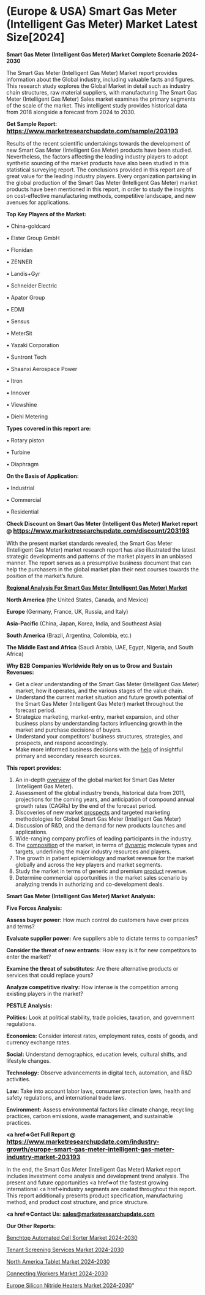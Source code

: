 # (Europe & USA) Smart Gas Meter (Intelligent Gas Meter) Market Latest Size[2024]

<strong>Smart Gas Meter (Intelligent Gas Meter) Market Complete Scenario 2024-2030</strong>

The Smart Gas Meter (Intelligent Gas Meter) Market report provides information about the Global industry, including valuable facts and figures. This research study explores the Global Market in detail such as industry chain structures, raw material suppliers, with manufacturing The Smart Gas Meter (Intelligent Gas Meter) Sales market examines the primary segments of the scale of the market. This intelligent study provides historical data from 2018 alongside a forecast from 2024 to 2030.

<strong>Get Sample Report: <a href=https://www.marketresearchupdate.com/sample/203193><font size=3 color=#0000ff>https://www.marketresearchupdate.com/sample/203193</font></a></strong>

Results of the recent scientific undertakings towards the development of new Smart Gas Meter (Intelligent Gas Meter) products have been studied. Nevertheless, the factors affecting the leading industry players to adopt synthetic sourcing of the market products have also been studied in this statistical surveying report. The conclusions provided in this report are of great value for the leading industry players. Every organization partaking in the global production of the Smart Gas Meter (Intelligent Gas Meter) market products have been mentioned in this report, in order to study the insights on cost-effective manufacturing methods, competitive landscape, and new avenues for applications.

<strong>Top Key Players of the Market:</strong>

• China-goldcard

• Elster Group GmbH

• Flonidan

• ZENNER

• Landis+Gyr

• Schneider Electric

• Apator Group

• EDMI

• Sensus

• MeterSit

• Yazaki Corporation

• Suntront Tech

• Shaanxi Aerospace Power

• Itron

• Innover

• Viewshine

• Diehl Metering

<strong>Types covered in this report are: </strong>

• Rotary piston

• Turbine

• Diaphragm

<strong>On the Basis of Application:</strong>

• Industrial

• Commercial

• Residential

<strong>Check Discount on Smart Gas Meter (Intelligent Gas Meter) Market report @ <a href=https://www.marketresearchupdate.com/discount/203193><font size=3 color=#0000ff>https://www.marketresearchupdate.com/discount/203193</font></a></strong>

With the present market standards revealed, the Smart Gas Meter (Intelligent Gas Meter) market research report has also illustrated the latest strategic developments and patterns of the market players in an unbiased manner. The report serves as a presumptive business document that can help the purchasers in the global market plan their next courses towards the position of the market’s future.

<strong><u><b>Regional Analysis For Smart Gas Meter (Intelligent Gas Meter) Market</b></u></strong>

<strong><b>North America</b></strong> (the United States, Canada, and Mexico)

<strong><b>Europe </b></strong>(Germany, France, UK, Russia, and Italy)

<strong><b>Asia-Pacific</b></strong> (China, Japan, Korea, India, and Southeast Asia)

<strong><b>South America</b></strong> (Brazil, Argentina, Colombia, etc.)

<strong><b>The Middle East and Africa</b></strong> (Saudi Arabia, UAE, Egypt, Nigeria, and South Africa)

<strong>Why B2B Companies Worldwide Rely on us to Grow and Sustain Revenues:</strong>
<ul>
  <li>Get a clear understanding of the Smart Gas Meter (Intelligent Gas Meter) market, how it operates, and the various stages of the value chain.</li>
  <li>Understand the current market situation and future growth potential of the Smart Gas Meter (Intelligent Gas Meter) market throughout the forecast period.</li>
  <li>Strategize marketing, market-entry, market expansion, and other business plans by understanding factors influencing growth in the market and purchase decisions of buyers.</li>
  <li>Understand your competitors’ business structures, strategies, and prospects, and respond accordingly.</li>
  <li>Make more informed business decisions with the <a href=ASDF991299>help</a> of insightful primary and secondary research sources.</li>
</ul>
<strong>This report provides:</strong>
<ol>
  <li>An in-depth <a href=>overview</a> of the global market for Smart Gas Meter (Intelligent Gas Meter).</li>
  <li>Assessment of the global industry trends, historical data from 2011, projections for the coming years, and anticipation of compound annual growth rates (CAGRs) by the end of the forecast period.</li>
  <li>Discoveries of new market <a href=>prospects</a> and targeted marketing methodologies for Global Smart Gas Meter (Intelligent Gas Meter)</li>
  <li>Discussion of R&amp;D, and the demand for new products launches and applications.</li>
  <li>Wide-ranging company profiles of leading participants in the industry.</li>
  <li>The <a href=ASDF881288>composition</a> of the market, in terms of <a href=>dynamic</a> molecule types and targets, underlining the major industry resources and players.</li>
  <li>The growth in patient epidemiology and market revenue for the market globally and across the key players and market segments.</li>
  <li>Study the market in terms of generic and premium <a href=>product</a> revenue.</li>
  <li>Determine commercial opportunities in the market sales scenario by analyzing trends in authorizing and co-development deals.</li>
</ol>

<strong>Smart Gas Meter (Intelligent Gas Meter) Market Analysis:</strong>

<strong>Five Forces Analysis:</strong>

<strong>Assess buyer power:</strong> How much control do customers have over prices and terms?

<strong>Evaluate supplier power:</strong> Are suppliers able to dictate terms to companies?

<strong>Consider the threat of new entrants:</strong> How easy is it for new competitors to enter the market?

<strong>Examine the threat of substitutes:</strong> Are there alternative products or services that could replace yours?

<strong>Analyze competitive rivalry:</strong> How intense is the competition among existing players in the market?

<strong>PESTLE Analysis:</strong>

<strong>Politics:</strong> Look at political stability, trade policies, taxation, and government regulations.

<strong>Economics:</strong> Consider interest rates, employment rates, costs of goods, and currency exchange rates.

<strong>Social:</strong> Understand demographics, education levels, cultural shifts, and lifestyle changes.

<strong>Technology:</strong> Observe advancements in digital tech, automation, and R&D activities.

<strong>Law:</strong> Take into account labor laws, consumer protection laws, health and safety regulations, and international trade laws.

<strong>Environment:</strong> Assess environmental factors like climate change, recycling practices, carbon emissions, waste management, and sustainable practices.

<strong><a href=>Get Full Report</a> @ <a href=https://www.marketresearchupdate.com/industry-growth/europe-smart-gas-meter-intelligent-gas-meter-industry-market-203193><font size=3 color=#0000ff>https://www.marketresearchupdate.com/industry-growth/europe-smart-gas-meter-intelligent-gas-meter-industry-market-203193</font></a></strong>

In the end, the Smart Gas Meter (Intelligent Gas Meter) Market report includes investment come analysis and development trend analysis. The present and future opportunities <a href=>of</a> the fastest growing international <a href=>industry</a> segments are coated throughout this report. This report additionally presents product specification, manufacturing method, and product cost structure, and price structure.

<strong><a href=><strong>Contact Us:</strong></a></strong>
<strong>sales@marketresearchupdate.com</strong>

<strong>Our Other Reports:</strong>

<a href=https://www.linkedin.com/pulse/benchtop-automated-cell-sorter-market-size-set>Benchtop Automated Cell Sorter Market 2024-2030</a>

<a href=https://www.linkedin.com/pulse/tenant-screening-services-market-2023-remarking>Tenant Screening Services Market 2024-2030</a>

<a href=https://www.linkedin.com/pulse/north-america-tablet-market-challenges-opportunities>North America Tablet Market 2024-2030</a>

<a href=https://www.linkedin.com/pulse/connecting-workers-market-growing-rapidly-kq7cf/>Connecting Workers Market 2024-2030</a>

<a href=https://www.linkedin.com/pulse/europe-silicon-nitride-heaters-market-gqntf/>Europe Silicon Nitride Heaters Market 2024-2030</a>"

